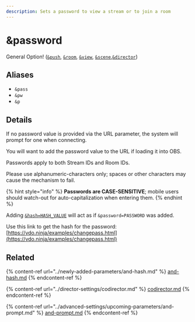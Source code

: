 ```yaml
---
description: Sets a password to view a stream or to join a room
---
```


# \&password

General Option! ([`&push`](../source-settings/push.md), [`&room`](room.md), [`&view`](../advanced-settings/view-parameters/view.md), [`&scene`](../advanced-settings/view-parameters/scene.md),[`&director`](../viewers-settings/director.md))

## Aliases

* `&pass`
* `&pw`
* `&p`

## Details

If no password value is provided via the URL parameter, the system will prompt for one when connecting.

You will want to add the password value to the URL if loading it into OBS.

Passwords apply to both Stream IDs and Room IDs.

Please use alphanumeric-characters only; spaces or other characters may cause the mechanism to fail.

{% hint style="info" %}
**Passwords are CASE-SENSITIVE**; mobile users should watch-out for auto-capitalization when entering them.
{% endhint %}

Adding [`&hash=HASH_VALUE`](../newly-added-parameters/and-hash.md) will act as if `&password=PASSWORD` was added.

Use this link to get the hash for the password:\
[https://vdo.ninja/examples/changepass.html](https://vdo.ninja/examples/changepass.html)

## Related

{% content-ref url="../newly-added-parameters/and-hash.md" %}
[and-hash.md](../newly-added-parameters/and-hash.md)
{% endcontent-ref %}

{% content-ref url="../director-settings/codirector.md" %}
[codirector.md](../director-settings/codirector.md)
{% endcontent-ref %}

{% content-ref url="../advanced-settings/upcoming-parameters/and-prompt.md" %}
[and-prompt.md](../advanced-settings/upcoming-parameters/and-prompt.md)
{% endcontent-ref %}
